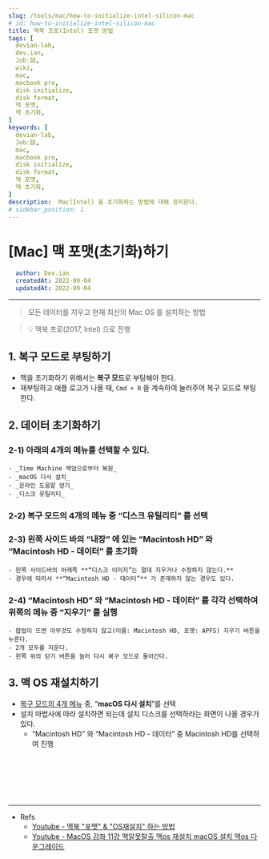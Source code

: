 ```yaml
---
slug: /tools/mac/how-to-initialize-intel-silicon-mac
# id: how-to-initialize-intel-silicon-mac
title: 맥북 프로(Intel) 포맷 방법
tags: [
  devian-lab, 
  dev.ian,
  Jobː談,
  wiki,
  mac,
  macbook pro,
  disk initialize,
  disk format,
  맥 포맷,
  맥 초기화,
]
keywords: [
  devian-lab,
  Jobː談,
  mac,
  macbook pro,
  disk initialize,
  disk format,
  맥 포맷,
  맥 초기화,
]
description:  Mac(Intel) 을 초기화하는 방법에 대해 정리한다.
# sidebar_position: 1
---
```


<!--title -->
# [Mac] 맥 포맷(초기화)하기
<!--//title -->

<!-- 
```json
{
  "author": "Dev.ian",
  "createdAt": "2022-09-04",
  "updatedAt": "2022-09-04"
}
``` 
-->

```yaml
  author: Dev.ian
  createdAt: 2022-09-04
  updatedAt: 2022-09-04
```

---

> 모든 데이터를 지우고 현재 최신의 Mac OS 를 설치하는 방법

> 💡 맥북 프로(2017, Intel) 으로 진행

## 1. 복구 모드로 부팅하기

  - 맥을 초기화하기 위해서는 **복구 모드**로 부팅해야 한다.
  - 재부팅하고 애플 로고가 나올 때, `Cmd + R` 을 계속하여 눌러주어 복구 모드로 부팅한다.


## 2. 데이터 초기화하기

  ### 2-1) 아래의 4개의 메뉴를 선택할 수 있다.
    - _Time Machine 백업으로부터 복원_
    - _macOS 다시 설치_
    - _온라인 도움말 얻기_
    - _디스크 유틸리티_

  ### 2-2) 복구 모드의 4개의 메뉴 중 “디스크 유틸리티” 를 선택

  ### 2-3) 왼쪽 사이드 바의 “내장” 에 있는 “Macintosh HD” 와 “Macintosh HD - 데이터” 를 초기화
    - 왼쪽 사이드바의 아래쪽 **“디스크 이미지”는 절대 지우거나 수정하지 않는다.**
    - 경우에 따라서 **“Macintosh HD - 데이터”** 가 존재하지 않는 경우도 있다.

  ### 2-4) “Macintosh HD” 와 “Macintosh HD - 데이터” 를 각각 선택하여 위쪽의 메뉴 중 “지우기” 를 실행
    - 팝업이 뜨면 아무것도 수정하지 않고(이름: Macintosh HD, 포맷: APFS) 지우기 버튼을 누른다.
    - 2개 모두를 지운다.
    - 왼쪽 위의 닫기 버튼을 눌러 다시 복구 모드로 돌아간다.

## 3. 맥 OS 재설치하기

  - [복구 모드의 4개 메뉴](#2-1-아래의-4개의-메뉴를-선택할-수-있다) 중, “**macOS 다시 설치**”를 선택
  - 설치 마법사에 따라 설치하면 되는데 설치 디스크를 선택하라는 화면이 나올 경우가 있다.
    + “Macintosh HD” 와 “Macintosh HD - 데이터” 중 Macintosh HD를 선택하여 진행




<br /><br /><br /><br /><br />

---
- Refs
    + [Youtube - 맥북 "포맷" & "OS재설치" 하는 방법](https://www.youtube.com/watch?v=CwNmo3EsTZc)
    + [Youtube - MacOS 강좌 11강 맥알못탈출 맥os 재설치 macOS 설치 맥os 다운그레이드](https://www.youtube.com/watch?v=k9AdTuUC3mE)